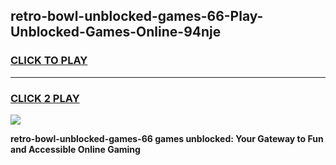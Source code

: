 
## retro-bowl-unblocked-games-66-Play-Unblocked-Games-Online-94nje
<h3>
<a href="https://premium76.site?title=retro-bowl-unblocked-games-66&ref=25A">CLICK TO PLAY</a></h3>
<hr>

<h3>
<a href="https://premium76.site?title=retro-bowl-unblocked-games-66&ref=25A">CLICK 2 PLAY</a>
  
</h3>

<a href="https://premium76.site?title=retro-bowl-unblocked-games-66&ref=25A"><img src="https://clearcache.store/games.png"></a>


**retro-bowl-unblocked-games-66 games unblocked: Your Gateway to Fun and Accessible Online Gaming**
